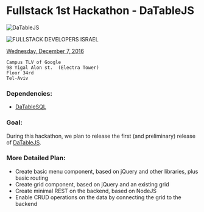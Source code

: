 
# Fullstack 1st Hackathon - DaTableJS
![DaTableJS](http://netmask.it/DaTable.jpg)

![FULLSTACK DEVELOPERS ISRAEL](https://a248.e.akamai.net/secure.meetupstatic.com/photos/event/1/3/4/e/global_448264942.jpeg)

[Wednesday, December 7, 2016](https://www.meetup.com/full-stack-developer-il/events/230141038/)
```
Campus TLV of Google
98 Yigal Alon st.  (Electra Tower)
Floor 34rd
Tel-Aviv
```
### Dependencies:
- [DaTableSQL](https://github.com/marmor/datable.sql)

### Goal:
During this hackathon, we plan to release the first (and preliminary) release of [DaTableJS](https://github.com/marmor/datable.js).

### More Detailed Plan:
- Create basic menu component, based on jQuery and other libraries, plus basic routing
- Create grid component, based on jQuery and an existing grid
- Create minimal REST on the backend, based on NodeJS
- Enable CRUD operations on the data by connecting the grid to the backend
